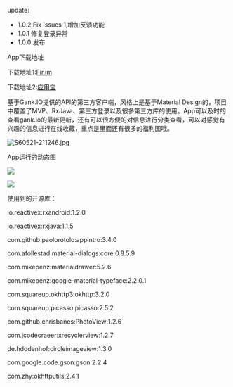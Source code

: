 
update:

- 1.0.2  Fix Issues 1,增加反馈功能
- 1.0.1  修复登录异常
- 1.0.0  发布

App下载地址

下载地址1:[Fir.im](http://fir.im/ganhuoio)

下载地址2:[应用宝](http://android.myapp.com/myapp/detail.htm?apkName=ren.solid.ganhuoio)



基于Gank.IO提供的API的第三方客户端，风格上是基于Material Design的，项目中覆盖了MVP、RxJava、第三方登录以及很多第三方库的使用。App可以及时的查看gank.io的最新更新，还有可以很方便的对信息进行分类查看，可以对感觉有兴趣的信息进行在线收藏，重点是里面还有很多的福利图哦。

![S60521-211246.jpg](http://upload-images.jianshu.io/upload_images/623504-3a7543e4e650cd4a.jpg?imageMogr2/auto-orient/strip%7CimageView2/2/w/1240)

App运行的动态图

![](http://upload-images.jianshu.io/upload_images/623504-272e96a7ee176af9.gif?imageMogr2/auto-orient/strip)


![](http://upload-images.jianshu.io/upload_images/623504-43c90c49394c2b3d.gif?imageMogr2/auto-orient/strip)


使用到的开源库：


io.reactivex:rxandroid:1.2.0

io.reactivex:rxjava:1.1.5

com.github.paolorotolo:appintro:3.4.0

com.afollestad.material-dialogs:core:0.8.5.9

com.mikepenz:materialdrawer:5.2.6

com.mikepenz:google-material-typeface:2.2.0.1

com.squareup.okhttp3:okhttp:3.2.0

com.squareup.picasso:picasso:2.5.2

com.github.chrisbanes:PhotoView:1.2.6

com.jcodecraeer:xrecyclerview:1.2.7

de.hdodenhof:circleimageview:1.3.0

com.google.code.gson:gson:2.2.4

com.zhy:okhttputils:2.4.1
